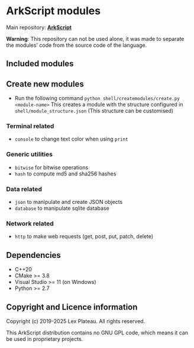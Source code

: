 # ArkScript modules

Main repository: **[ArkScript](https://github.com/ArkScript-lang/Ark)**

**Warning**: This repository can not be used alone, it was made to separate the modules' code from the source code of the language.

## Included modules

## Create new modules
* Run the following command
	`python shell/createmodules/create.py <module-name>`
	This creates a module with the structure configured in `shell/module_structure.json` (This structure can be customised)

### Terminal related

* `console` to change text color when using `print`

### Generic utilities

* `bitwise` for bitwise operations
* `hash` to compute md5 and sha256 hashes

### Data related

* `json` to manipulate and create JSON objects
* `database` to manipulate sqlite database

### Network related

* `http` to make web requests (get, post, put, patch, delete)

## Dependencies

* C++20
* CMake >= 3.8
* Visual Studio >= 11 (on Windows)
* Python >= 2.7

## Copyright and Licence information

Copyright (c) 2019-2025 Lex Plateau. All rights reserved.

This ArkScript distribution contains no GNU GPL code, which means it can be used in proprietary projects.
